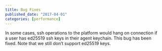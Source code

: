 ```yaml
---
title: Bug Fixes
published_date: "2017-04-01"
categories: [performance]
---
```

In some cases, ssh operations to the platform would hang on connection if a user has ed25519 ssh keys in their agent keychain. This bug has been fixed. Note that we still don’t support ed25519 keys.
